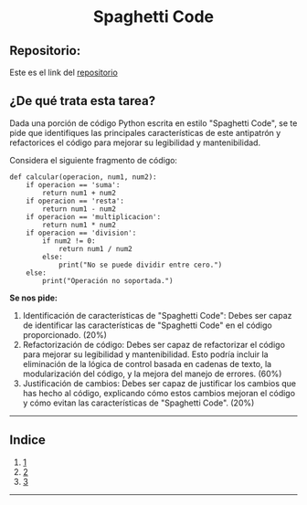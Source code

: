 <h1 align="center">Spaghetti Code</h1>

<h2>Repositorio:</h2>

Este es el link del [repositorio](https://github.com/albabernal03/Antipatrones)


<h2>¿De qué trata esta tarea?</h2>

Dada una porción de código Python escrita en estilo "Spaghetti Code", se te pide que identifiques las principales características de este antipatrón y refactorices el código para mejorar su legibilidad y mantenibilidad.

Considera el siguiente fragmento de código:

```
def calcular(operacion, num1, num2):
    if operacion == 'suma':
        return num1 + num2
    if operacion == 'resta':
        return num1 - num2
    if operacion == 'multiplicacion':
        return num1 * num2
    if operacion == 'division':
        if num2 != 0:
            return num1 / num2
        else:
            print("No se puede dividir entre cero.")
    else:
        print("Operación no soportada.")
```

**Se nos pide:**

1. Identificación de características de "Spaghetti Code": Debes ser capaz de identificar las características de "Spaghetti Code" en el código proporcionado. (20%)
2. Refactorización de código: Debes ser capaz de refactorizar el código para mejorar su legibilidad y mantenibilidad. Esto podría incluir la eliminación de la lógica de control basada en cadenas de texto, la modularización del código, y la mejora del manejo de errores. (60%)
3. Justificación de cambios: Debes ser capaz de justificar los cambios que has hecho al código, explicando cómo estos cambios mejoran el código y cómo evitan las características de "Spaghetti Code". (20%)

***


<h2>Indice</h2>

1. [1](#id1)
2. [2](#id2)
3. [3](#id3)
   

***
